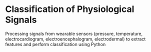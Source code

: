 # Classification of Physiological Signals
Processing signals from wearable sensors (pressure, temperature, electrocardiogram, electroencephalogram, electrodermal) to extract features and perform classification using Python
